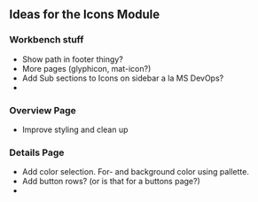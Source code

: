 
## Ideas for the Icons Module

### Workbench stuff
 * Show path in footer thingy?
 * More pages (glyphicon, mat-icon?)
 * Add Sub sections to Icons on sidebar a la MS DevOps? 
 * 

### Overview Page
* Improve styling and clean up
 
### Details Page
* Add color selection. For- and background color using pallette.
* Add button rows? (or is that for a buttons page?)
* 


